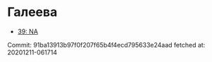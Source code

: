 # Галеева
- [39: NA](39.md)

Commit: 91ba13913b97f0f207f65b4f4ecd795633e24aad
 fetched at: 20201211-061714
